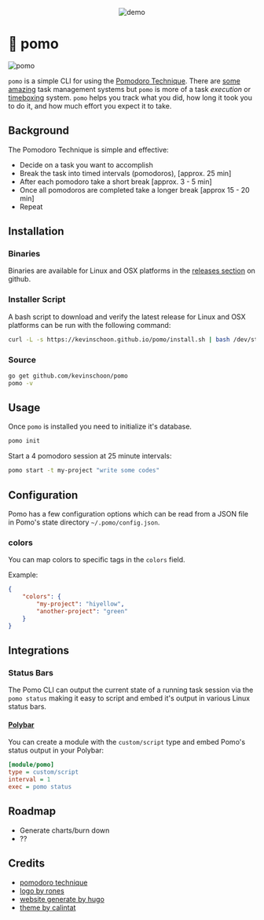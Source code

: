 <p align="center"><img src="https://raw.githubusercontent.com/kevinschoon/pomo/master/www/static/demo.gif" alt="demo"/></p>

# 🍅 pomo

![pomo](https://github.com/kevinschoon/pomo/workflows/pomo/badge.svg)

`pomo` is a simple CLI for using the [Pomodoro Technique](https://en.wikipedia.org/wiki/Pomodoro_Technique). There are [some](https://taskwarrior.org/) [amazing](https://todoist.com/) task management systems but `pomo` is more of a task *execution* or [timeboxing](https://en.wikipedia.org/wiki/Timeboxing) system. `pomo` helps you track what you did, how long it took you to do it, and how much effort you expect it to take.

## Background

The Pomodoro Technique is simple and effective:

  * Decide on a task you want to accomplish
  * Break the task into timed intervals (pomodoros), [approx. 25 min]
  * After each pomodoro take a short break [approx. 3 - 5 min]
  * Once all pomodoros are completed take a longer break [approx 15 - 20 min]
  * Repeat

## Installation

### Binaries

Binaries are available for Linux and OSX platforms in the [releases section](https://github.com/kevinschoon/pomo/releases) on github.

### Installer Script

A bash script to download and verify the latest release for Linux and OSX platforms can be run
with the following command:

```bash
curl -L -s https://kevinschoon.github.io/pomo/install.sh | bash /dev/stdin
```

### Source

 ```bash
 go get github.com/kevinschoon/pomo
 pomo -v
 ```

## Usage

Once `pomo` is installed you need to initialize it's database.

``` bash
pomo init
```

Start a 4 pomodoro session at 25 minute intervals:
```bash
pomo start -t my-project "write some codes"
```

## Configuration

Pomo has a few configuration options which can be read from a JSON file in Pomo's state directory `~/.pomo/config.json`.

### colors

You can map colors to specific tags in the `colors` field.

Example:
```json
{
    "colors": {
        "my-project": "hiyellow",
        "another-project": "green"
    }
}
```

## Integrations

### Status Bars

The Pomo CLI can output the current state of a running task session via the `pomo status`
making it easy to script and embed it's output in various Linux status bars.

#### [Polybar](https://github.com/jaagr/polybar)

You can create a module with the `custom/script` type and 
embed Pomo's status output in your Polybar:

```ini
[module/pomo]
type = custom/script
interval = 1
exec = pomo status
```


## Roadmap

  * Generate charts/burn down
  * ??

## Credits

 * [pomodoro technique](https://cirillocompany.de/pages/pomodoro-technique/book/)
 * [logo by rones](https://openclipart.org/detail/262421/tomato-by-rones)
 * [website generate by hugo](http://gohugo.io/)
 * [theme by calintat](https://github.com/calintat/minimal)
